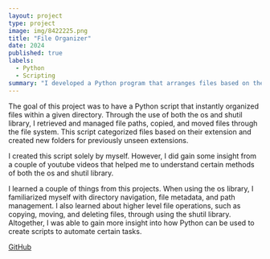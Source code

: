 ```yaml
---
layout: project
type: project
image: img/8422225.png
title: "File Organizer"
date: 2024
published: true
labels:
  - Python
  - Scripting
summary: "I developed a Python program that arranges files based on their file extension"
---
```


The goal of this project was to have a Python script that instantly organized files within a given directory. Through the use of both the os and shutil library, I retrieved and managed file paths, copied, and moved files through the file system. This script categorized files based on their extension and created new folders for previously unseen extensions.

I created this script solely by myself. However, I did gain some insight from a couple of youtube videos that helped me to understand certain methods of both the os and shutil library.

I learned a couple of things from this projects. When using the os library, I familiarized myself with directory navigation, file metadata, and path management. I also learned about higher level file operations, such as copying, moving, and deleting files, through using the shutil library. Altogether, I was able to gain more insight into how Python can be used to create scripts to automate certain tasks.

[GitHub](https://github.com/jarrenseson/fileOrganizer.git)

